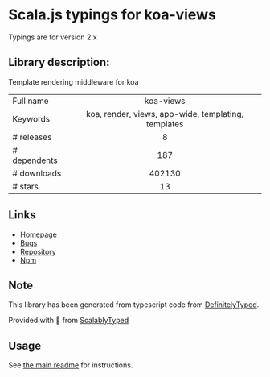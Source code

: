 
# Scala.js typings for koa-views

Typings are for version 2.x

## Library description:
Template rendering middleware for koa

|                    |                 |
| ------------------ | :-------------: |
| Full name          | koa-views |
| Keywords           | koa, render, views, app-wide, templating, templates |
| # releases         | 8 |
| # dependents       | 187 |
| # downloads        | 402130 |
| # stars            | 13 |

## Links
- [Homepage](https://github.com/queckezz/koa-views#readme)
- [Bugs](https://github.com/queckezz/koa-views/issues)
- [Repository](https://github.com/queckezz/koa-views)
- [Npm](https://www.npmjs.com/package/koa-views)
    


## Note
This library has been generated from typescript code from [DefinitelyTyped](https://definitelytyped.org).

Provided with :purple_heart: from [ScalablyTyped](https://github.com/oyvindberg/ScalablyTyped)

## Usage
See [the main readme](../../readme.md) for instructions.



